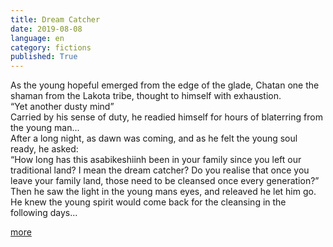 ```yaml
---
title: Dream Catcher
date: 2019-08-08
language: en
category: fictions
published: True
---
```


As the young hopeful emerged from the edge of the glade, Chatan one the shaman from the Lakota tribe, thought to himself with exhaustion.  
“Yet another dusty mind”   
Carried by his sense of duty, he readied himself for hours of blaterring from the young man...   
After a long night, as dawn was coming, and as he felt the young soul ready, he asked:   
“How long has this asabikeshiinh been in your family since you left our traditional land? I mean the dream catcher? 
Do you realise that once you leave your family land, those need to be cleansed once every generation?”   
Then he saw the light in the young mans eyes, and releaved he let him go. 
He knew the young spirit would come back for the cleansing in the following days...   

[more](https://legomenon.com/dreamcatcher-meaning-legend-history-origins.html)

